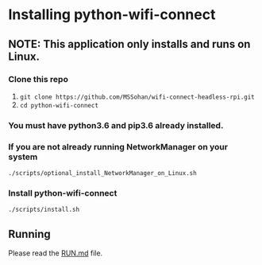 # Installing python-wifi-connect

## NOTE: This application only installs and runs on Linux.

### Clone this repo
1. `git clone https://github.com/MSSohan/wifi-connect-headless-rpi.git`
1. `cd python-wifi-connect`

### You must have python3.6 and pip3.6 already installed.

### If you are not already running NetworkManager on your system
`./scripts/optional_install_NetworkManager_on_Linux.sh`

### Install python-wifi-connect
`./scripts/install.sh`

## Running
Please read the [RUN.md](RUN.md) file.

